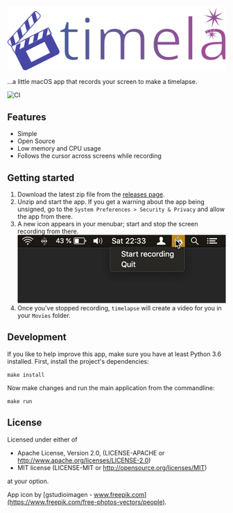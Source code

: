 ![timelapse logo](timelapse/resources/logo.svg)

...a little macOS app that records your screen to make a timelapse.

![CI](https://github.com/mre/timelapse/workflows/CI/badge.svg)

## Features

- Simple
- Open Source
- Low memory and CPU usage
- Follows the cursor across screens while recording

## Getting started

1. Download the latest zip file from the [releases
   page](https://github.com/mre/timelapse/releases).
2. Unzip and start the app. If you get a warning about the app being unsigned,
   go to the `System Preferences > Security & Privacy` and allow the app from
   there.
3. A new icon appears in your menubar; start and stop the screen recording from
   there.
   ![A demonstration of starting and stopping a recording from the menubar](timelapse.gif)
4. Once you've stopped recording, `timelapse` will create a video for you in
   your `Movies` folder.

## Development

If you like to help improve this app, make sure you have at least Python 3.6
installed. First, install the project's dependencies:

```shell
make install
```

Now make changes and run the main application from the commandline:

```shell
make run
```

## License

Licensed under either of

- Apache License, Version 2.0, (LICENSE-APACHE or
  http://www.apache.org/licenses/LICENSE-2.0)
- MIT license (LICENSE-MIT or http://opensource.org/licenses/MIT)

at your option.

App icon by [gstudioimagen -
www.freepik.com](https://www.freepik.com/free-photos-vectors/people).
